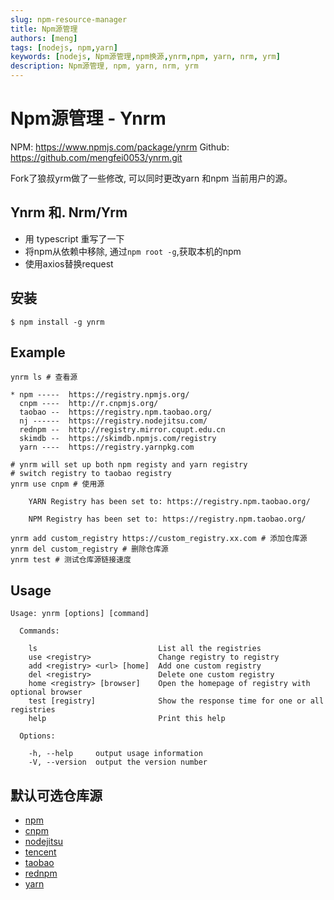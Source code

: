 ```yaml
---
slug: npm-resource-manager
title: Npm源管理
authors: [meng]
tags: [nodejs, npm,yarn]
keywords: [nodejs, Npm源管理,npm换源,ynrm,npm, yarn, nrm, yrm]
description: Npm源管理, npm, yarn, nrm, yrm
---
```


# Npm源管理 - Ynrm

NPM: https://www.npmjs.com/package/ynrm
Github: https://github.com/mengfei0053/ynrm.git

Fork了狼叔yrm做了一些修改, 可以同时更改yarn 和npm 当前用户的源。

## Ynrm 和. Nrm/Yrm

- 用 typescript 重写了一下
- 将npm从依赖中移除, 通过`npm root -g`,获取本机的npm
- 使用axios替换request


## 安装

```
$ npm install -g ynrm
```

## Example

```
ynrm ls # 查看源

* npm -----  https://registry.npmjs.org/
  cnpm ----  http://r.cnpmjs.org/
  taobao --  https://registry.npm.taobao.org/
  nj ------  https://registry.nodejitsu.com/
  rednpm --  http://registry.mirror.cqupt.edu.cn
  skimdb --  https://skimdb.npmjs.com/registry
  yarn ----  https://registry.yarnpkg.com

```


```shell
# ynrm will set up both npm registy and yarn registry
# switch registry to taobao registry
ynrm use cnpm # 使用源

    YARN Registry has been set to: https://registry.npm.taobao.org/

    NPM Registry has been set to: https://registry.npm.taobao.org/

ynrm add custom_registry https://custom_registry.xx.com # 添加仓库源
ynrm del custom_registry # 删除仓库源
ynrm test # 测试仓库源链接速度

```

## Usage

```
Usage: ynrm [options] [command]

  Commands:

    ls                           List all the registries
    use <registry>               Change registry to registry
    add <registry> <url> [home]  Add one custom registry
    del <registry>               Delete one custom registry
    home <registry> [browser]    Open the homepage of registry with optional browser
    test [registry]              Show the response time for one or all registries
    help                         Print this help

  Options:

    -h, --help     output usage information
    -V, --version  output the version number
```

## 默认可选仓库源

- [npm](https://www.npmjs.org)
- [cnpm](http://cnpmjs.org)
- [nodejitsu](https://www.nodejitsu.com)
- [tencent](https://mirrors.cloud.tencent.com/npm/)
- [taobao](http://npm.taobao.org/)
- [rednpm](http://npm.mirror.cqupt.edu.cn)
- [yarn](https://registry.yarnpkg.com)

